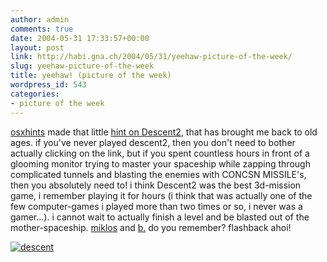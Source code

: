 ```yaml
---
author: admin
comments: true
date: 2004-05-31 17:33:57+00:00
layout: post
link: http://habi.gna.ch/2004/05/31/yeehaw-picture-of-the-week/
slug: yeehaw-picture-of-the-week
title: yeehaw! (picture of the week)
wordpress_id: 543
categories:
- picture of the week
---
```


[osxhints](http://www.macosxhints.com/) made that little [hint on Descent2](http://www.macosxhints.com/article.php?story=20040527005641179), that has brought me back to old ages.
if you've never played descent2, then you don't need to bother actually clicking on the link, but if you spent countless hours in front of a glooming monitor trying to master your spaceship while zapping through complicated tunnels and blasting the enemies with CONCSN MISSILE's, then you absolutely need to!
i think Descent2 was the best 3d-mission game, i remember playing it for hours (i think that was actually one of the few computer-games i played more than two times or so, i never was a gamer...). i cannot wait to actually finish a level and be blasted out of the mother-spaceship.
[miklos](http://kozary.com/mt/) and [b.](http://www.bernhardseefeld.ch/) do you remember?
flashback ahoi!

[![descent](http://habi.gna.ch/blog/images/descent-tm.jpg)](http://habi.gna.ch/blog/images/descent.jpg)
